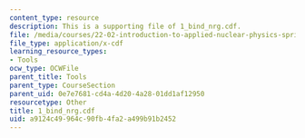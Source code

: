 ```yaml
---
content_type: resource
description: This is a supporting file of 1_bind_nrg.cdf.
file: /media/courses/22-02-introduction-to-applied-nuclear-physics-spring-2012/a9124c49964c90fb4fa2a499b91b2452_1_bind_nrg.cdf
file_type: application/x-cdf
learning_resource_types:
- Tools
ocw_type: OCWFile
parent_title: Tools
parent_type: CourseSection
parent_uid: 0e7e7681-cd4a-4d20-4a28-01dd1af12950
resourcetype: Other
title: 1_bind_nrg.cdf
uid: a9124c49-964c-90fb-4fa2-a499b91b2452
---
```

